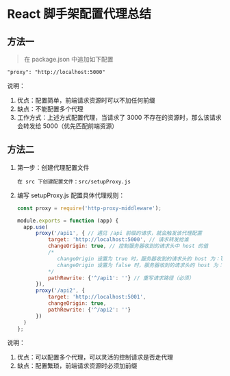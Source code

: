 # React 脚手架配置代理总结

## 方法一

> 在 package.json 中追加如下配置

```
"proxy": "http://localhost:5000"
```

说明：

1. 优点：配置简单，前端请求资源时可以不加任何前缀
2. 缺点：不能配置多个代理
3. 工作方式：上述方式配置代理，当请求了 3000 不存在的资源时，那么该请求会转发给 5000（优先匹配前端资源）

## 方法二

1. 第一步：创建代理配置文件

   ```
   在 src 下创建配置文件：src/setupProxy.js
   ```

2. 编写 setupProxy.js 配置具体代理规则：

   ```javascript
   const proxy = require('http-proxy-middleware');
   
   module.exports = function (app) {
     app.use(
         proxy('/api1', { // 遇见 /api 前缀的请求，就会触发该代理配置
             target: 'http://localhost:5000', // 请求转发给谁
             changeOrigin: true, // 控制服务器收到的请求头中 host 的值
             /*
             	changeOrigin 设置为 true 时，服务器收到的请求头的 host 为：localhost:5000
             	changeOrigin 设置为 false 时，服务器收到的请求头的 host 为：localhost:3000
             */
             pathRewrite: {'^/api1': ''} // 重写请求路径（必须）
         }),
         proxy('/api2', {
             target: 'http://localhost:5001',
             changeOrigin: true,
             pathRewrite: {'^/api2': ''}
         })
     )
   };
   ```

说明：

1. 优点：可以配置多个代理，可以灵活的控制请求是否走代理
2. 缺点：配置繁琐，前端请求资源时必须加前缀